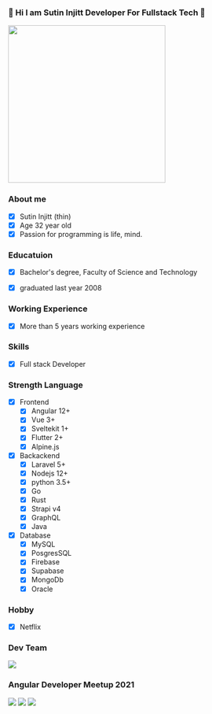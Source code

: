 ### :whale: Hi I am Sutin Injitt Developer For Fullstack Tech :snake:
<img src="https://lh3.googleusercontent.com/R8zZsuJ0e5W1YJUICIrn9nkZDsoQplx7LytlqARirDrVdqWuFkQZwh6wttPV1tByvTfuHu9gsewwlUttS_MrgWUF_IJedhY-vktFqHuBB1UV8NwlmdZNB6fd13Lbh7VV5pQ_LdMqww6_J041Uq1UUqCacTQGkS0FGR08ftivt76AaOwq6YBoYHbxJTEPlPOrjG1PWqvXUcCE916OD9EYRuGmB8UBFaYnAkwfwdBP9YsyeJA98uQ5yo923Ocn56PgT_KnPX2Fe47nX-TD7lAwz47KRhLUc6Y1QrpazzKX3d7CzyY-3vOktjGnEbH1KJjNFWGsQnd5WcHqiEFHfOVlGy-gcoCvcA9qCyCNPNw1HERmlf5Eh-1yj-_4bUtZw_oiZpekrMFrxEZy-T_bn-sWYiweXdvlGftFdS38JYm5KL89bCm4g0GV5P5k5bD-n8Y1FhsLJuiVXAxGz-vosmEjHDDzHs5f138EjL-5-6Wp80gn9Od6Mc2Ea_ytEDb18jOWLUDfBpUryGcE7PG5CLDjPILYAVU1baTB9rW7HkPE6C4sbIKy-PUcyB6MAiOo04ochrU8Bh5aEOvXWitBxi3kbgzxEhRJYG7ryEYD4X5rZr3426aZApJpn_no0bIbNHcqJjZRphDPMqmPUPst4Lisy9q67104IcuYQkc8hKjGkKDnlTMNMRnZ99nCgLLN1FW0tOcNGm3h4QGWdp3qW64AJuOG=w708-h944-no?authuser=0" width="320"/>

### About me

- [x] Sutin Injitt (thin)
- [x] Age 32 year old
- [x] Passion for programming is life, mind.

### Educatuion
- [x] Bachelor's degree, Faculty of Science and Technology
- [x] graduated last year 2008


### Working Experience
- [x] More than 5 years working experience

### Skills
- [x] Full stack Developer

### Strength Language
- [x] Frontend
  - [x] Angular 12+
  - [x] Vue 3+
  - [x] Sveltekit 1+
  - [x] Flutter 2+
  - [x] Alpine.js
- [x] Backackend 
  - [x] Laravel 5+
  - [x] Nodejs 12+
  - [x] python 3.5+  
  - [x] Go
  - [x] Rust
  - [x] Strapi v4
  - [x] GraphQL
  - [x] Java
- [x] Database 
  - [x] MySQL
  - [x] PosgresSQL 
  - [x] Firebase
  - [x] Supabase
  - [x] MongoDb
  - [x] Oracle 

### Hobby
- [x] Netflix

### Dev Team 

<img src="https://lh3.googleusercontent.com/Qm6KEwEEXFb3456CXUeNqOIYxjAccU_Z8FNTsv5GoiA5jxMCuyGHCqrgQrkOcjy5PV_K2HfTahOWfuAL62rMoI1Gzwjbjudf3a7-XaUs5FjR5nLojjNVNvYxbqNXwY9MJZgdFWuZgnkkZUPWAYh7CbU3xwbU12WZ1UIVywuzaYPzwOwNfSFTVm9AiIFMHGY_Q1Ucy6PlXO1cnv8kGL6IkjiteK2lI7WpFBPPUXluqJw6V5_ZKMc7YB89o4FklJ8WjtiHriWXtyrZ7yvvGH9BslMeTNElEZ3ZGHs8q6VrVGVqbRTi9Qw2vXjLdx85CW3OTfW_2GjE-QTVhgwtYQmm0QzCMnGspxcAL7t71Hm7ih6zuNN9YZCVrepo2rbhiVESJBxPZJZxu6CEpeoi-DBMm8tueB0HW4ZgB1D2o2Lih9N5_VmxxjvFhu76xlsnbw7NTckY2-rJKw2BY86RDPg151qJpqqVVUED6nRwc5qS-tFXvyVY9xvfoBjzJIGRkzhq4KMsBIl9nh1tyOeo_WW6fdWB2UiC4F1k92P87HQa1OvOW7I9GTSGa_cEf29dVe5yjYzUTBg0GW0Vq2zZTHayJxnCE04cABPNuCuw2v51yL1FTBnlyvqDOiZZqtb8PprmsCx-QddnqxEs0O7Qp3DcF9BoHCbdnHNP_m6YJd1vFnAG7Ve-obf7uxDFuXpdEPE9x7ZGSVEYaTe_yr6LHxwyt1-2=w1183-h888-no?authuser=0" />

### Angular Developer Meetup 2021

<img src="https://lh3.googleusercontent.com/E4yVN7yNsilauhXwtsGxZT42yA8F_Irgw2sIs21PpbR2cAeoyhfSCSpYlwwzfcNfuzekOGgGX7MSrOwXoY9QrQw7YSmnllNC51UBzVxYw8yOkOmYip-zX40qrfpz6d3y0ZmnXL3zAnXsqsTvf1vLPVgEg3cAwUjUqOQEV-FHcnVtzmltx8tz8dRMsP6VoNt-T_60vZStNMr5vAqEBMGV40uuLpUGukiS9rfpjDxTPFK-LhEQlgHcidIWt_IBxCCeSQSGu2h3dSjmxsZMJpzU6bwUVg9aGC3bPgU4H8lfFc7gly2dAMDhSSIzUOXVGNo_FUyMCJpm_4YqbjOc8-vUWQEs0ZsT4eYVh6ncn4meLD-5tmzQNaVxB-hsF1QJaJedOgcO6jETGHFrZ82--wxvBbOJzt5pnADqgrqVE9-tWov84iiOVlI-BSCl-rGnAZ080Vy59PVd-ZO6U1ygj7_cIr6fDCR19cUh-W3lM6JVeUv1yG4_E9x7Puinmp8jTZf7Xo15gjM90J2FMFyQOAuOdTi9jG59bG6qCzPOrKcX8qCY6OYrtuHsFmSPCuXMs4a8TxmIrpcT--BEx-paAtIFA5H6-FR7URSH73URv-prdBHkgmkOa9ApIYa3RD3f8tZKfKx2XpbzMErxVzS2-R6BxaYefOR-Vt_2NQfDp1Z19Edn-R0DQbMAB34kYw_7rqQFPvukoKGl4qxqPFvizK3C0MnL=w1259-h944-no?authuser=0" />

<img src="https://lh3.googleusercontent.com/aZ8sTAqScffJrr_vSBWzon0BMTSQ4_osGexd7Fv5CKiXn7v4n4JOCdoFCZabfzOhw0chB28krgf-6NaxbAeCJkrWYjpQnr3ZIcs7qRo-FYU47k5ihRXzYtfgiNtiBHS1G_s9cno9wlDgObWNfHF2MKr8-0G6YwWC37-mVDl4i0lu6f4Lgr3mQlbUE3m8QiwbBGKcOCsLNOsukhH5nUdMJa8L87rU7o4G9QexWDLdr8aekiyrSl9zurcVoeIFXN64g0GJXmWlh5tCmPRqXmrIVgTIVFD9A-RmUn9pvtSkam3mZijL3U6aGo01f-Y112_cJ2CXzFUMBl2wIXIor_OYMx3liPOHWE70cJarBCC6Oh3B_0xEp6SwFaYXvmB3b0kc49OrXOR6kcIr4f-Ndwbzud48fQV_Pa2RE-CxkzWbaRKAzLoevZCaObUWIJQKzZhKH8bif_TwmSPyzLJRRBVVXQFZX6KFpA64cxPpmLDnZTDvQhsMgFAn0m8M4ZgHEl4Ll7QbnjfnTRtZwt9Msf6oz3bl_rq2ZkuxEU_qRGxQi5U-z5IegfSsbWi2inzfOe28T6WEH3QM4cGfDvu6F4HmtNCrk3N3wve65nzxwDdwjkflm-YU0wwadu0p0f5Uwyh4M5gFWMN9Rl9hC-Zqa_PJNZap6Oiy7hIe3X3KcpcR9HH_Clj0yyH71TsMRZmw3YMqp3vuCJu1jsUXcaPa9_kDUgh3=w1260-h944-no?authuser=0" />


<img src="https://lh3.googleusercontent.com/IHU_PS59_sb4wnTnLCgKJh_6du2FOCwIma2N1G_gR6M1jASwhDfC9tD6nj7Kv7r6EMC-xBdglM4R_mm4uu0l5NuYUhCALthBU2IDzq4J0viUaQ4uQfvJkMBNrndK67WcJSdbcUAohUj8ztLBIR7I1Vno1OXVEcixB8Cu5R3MRzVoHsLTv866TUFvbzcH4Oxc1syQJYEeEcAbRSwje8eCODFE9nidTeB9W5gz-eshsJTNmb-0u887LLFFbBkM-za_-uo-eABoRULTKV4ZrSntvpM74e3c8VehQQiBtZ_55cnpCxl0ayHaBAlz15hITESk44IhIn973zy5Y02HtzdGzAl24gEeUvpEeNHm2vt61o8y7tshAnttfgVgruW9sBlbqMlTGyaeT-XrviUdH9A9swFYUiPO3BgNtNMhveAfXCa98gPJ5gLMdaOSuu7Tiru4q3bYSZL9cu8sKneAVdF5T9B5j_htzpj5UGkz4mWq60tfZu6gCXf8atkqrwdFwAugEeui9FJkx1VzsavfPfINKodDps__j2fYUciXIIqcSw_CA_OOkJc8u3tWYHGT12VCF1ouzS0oH886Vfl2KakJvWkbmehfCrohSCgVeDHdi3EWomz9pdWpsDgkdTg7MXEYFR997Kj0EdU7VHi3VT0tex3yvzhL5kNPQBXa2THnDEDLEA9JFdV9kM9_plWsN3xpiA9ypjTwHimEu9s96y1tvy0I=w1920-h887-no?authuser=0" />

